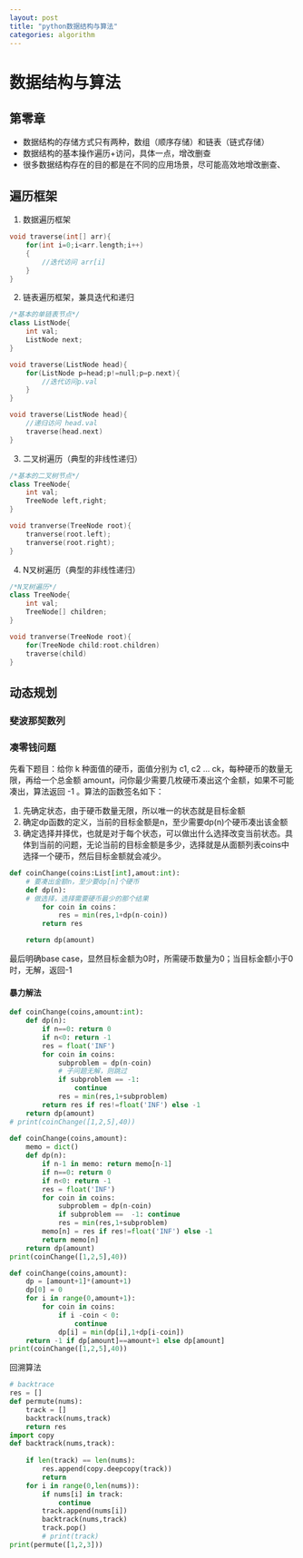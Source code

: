 ```yaml
---
layout: post
title: "python数据结构与算法"
categories: algorithm
---
```


# 数据结构与算法
## 第零章
* 数据结构的存储方式只有两种，数组（顺序存储）和链表（链式存储）
* 数据结构的基本操作遍历+访问，具体一点，增改删查
* 很多数据结构存在的目的都是在不同的应用场景，尽可能高效地增改删查、
## 遍历框架
1. 数据遍历框架
```c++
void traverse(int[] arr){
    for(int i=0;i<arr.length;i++)
    {
        //迭代访问 arr[i]
    }
}
```
2. 链表遍历框架，兼具迭代和递归
```c++
/*基本的单链表节点*/
class ListNode{
    int val;
    ListNode next;
}

void traverse(ListNode head){
    for(ListNode p=head;p!=null;p=p.next){
        //迭代访问p.val 
    }
}

void traverse(ListNode head){
    //递归访问 head.val
    traverse(head.next)
}
```

3. 二叉树遍历（典型的非线性递归）

```c++
/*基本的二叉树节点*/
class TreeNode{
    int val;
    TreeNode left,right;
}

void tranverse(TreeNode root){
    tranverse(root.left);
    tranverse(root.right);
}
```

4. N叉树遍历（典型的非线性递归）

```c++
/*N叉树遍历*/
class TreeNode{
    int val;
    TreeNode[] children;
}

void tranverse(TreeNode root){
    for(TreeNode child:root.children)
    traverse(child)
}
```
## 动态规划
### 斐波那契数列
### 凑零钱问题
先看下题目：给你 k 种面值的硬币，面值分别为 c1, c2 ... ck，每种硬币的数量无限，再给一个总金额 amount，问你最少需要几枚硬币凑出这个金额，如果不可能凑出，算法返回 -1 。算法的函数签名如下：
1. 先确定状态，由于硬币数量无限，所以唯一的状态就是目标金额
2. 确定dp函数的定义，当前的目标金额是n，至少需要dp(n)个硬币凑出该金额
3. 确定选择并择优，也就是对于每个状态，可以做出什么选择改变当前状态。具体到当前的问题，无论当前的目标金额是多少，选择就是从面额列表coins中选择一个硬币，然后目标金额就会减少。
```python
def coinChange(coins:List[int],amout:int):
    # 要凑出金额n，至少要dp[n]个硬币
    def dp(n):  
    # 做选择，选择需要硬币最少的那个结果
        for coin in coins：
            res = min(res,1+dp(n-coin))
        return res

    return dp(amount)
```
最后明确base case，显然目标金额为0时，所需硬币数量为0；当目标金额小于0时，无解，返回-1
#### 暴力解法
```python
def coinChange(coins,amount:int):
    def dp(n):
        if n==0: return 0
        if n<0: return -1
        res = float('INF')
        for coin in coins:
            subproblem = dp(n-coin)
            # 子问题无解，则跳过
            if subproblem == -1:
                continue
            res = min(res,1+subproblem)
        return res if res!=float('INF') else -1
    return dp(amount)
# print(coinChange([1,2,5],40))
 
def coinChange(coins,amount):
    memo = dict()
    def dp(n):
        if n-1 in memo: return memo[n-1]
        if n==0: return 0
        if n<0: return -1
        res = float('INF')
        for coin in coins:
            subproblem = dp(n-coin)
            if subproblem ==  -1: continue
            res = min(res,1+subproblem)
        memo[n] = res if res!=float('INF') else -1
        return memo[n]
    return dp(amount)
print(coinChange([1,2,5],40))

def coinChange(coins,amount):
    dp = [amount+1]*(amount+1)
    dp[0] = 0
    for i in range(0,amount+1):
        for coin in coins:
            if i -coin < 0:
                continue
            dp[i] = min(dp[i],1+dp[i-coin])
    return -1 if dp[amount]==amount+1 else dp[amount]
print(coinChange([1,2,5],40))
```
 回溯算法
```python
# backtrace
res = []
def permute(nums):
    track = []
    backtrack(nums,track)
    return res
import copy
def backtrack(nums,track):
  
    if len(track) == len(nums):
        res.append(copy.deepcopy(track))
        return
    for i in range(0,len(nums)):
        if nums[i] in track:
            continue
        track.append(nums[i])
        backtrack(nums,track)
        track.pop()
        # print(track)
print(permute([1,2,3]))
```